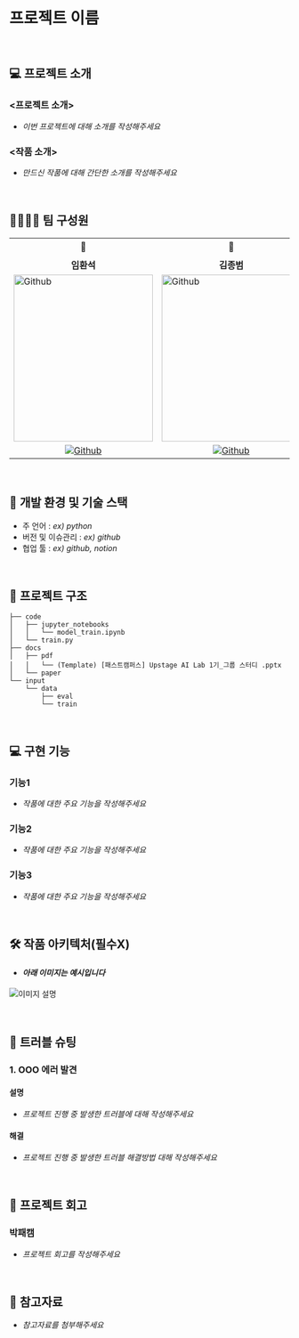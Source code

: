 # 프로젝트 이름

<br>

## 💻 프로젝트 소개
### <프로젝트 소개>
- _이번 프로젝트에 대해 소개를 작성해주세요_

### <작품 소개>
- _만드신 작품에 대해 간단한 소개를 작성해주세요_

<br>

## 👨‍👩‍👦‍👦 팀 구성원

<table>
  <tr>
    <td> <div align=center> 👑 </div> </td>
    <td> <div align=center> 🧔 </div> </td>
    <td> <div align=center> 🌹 </div> </td>
    <td> <div align=center> 👨🏻‍🎓 </div> </td>
    <td> <div align=center> ✏️ </div> </td>
  </tr>
  <tr>
    <td> <div align=center> <b>임환석</b> </div> </td>
    <td> <div align=center> <b>김종범</b> </div> </td>
    <td> <div align=center> <b>윤소영</b> </div> </td>
    <td> <div align=center> <b>권효주</b> </div> </td>
    <td> <div align=center> <b>최현</b> </div> </td>
  </tr>
  <tr>
    <td> <img alt="Github" src ="https://png.pngtree.com/thumb_back/fh260/background/20230613/pngtree-the-high-man-jesus-is-standing-up-among-the-clouds-image_2974129.jpg" width="250" height="300"/> </td>
    <td> <img alt="Github" src ="https://ca.slack-edge.com/T095CFN0ZT6-U097H489HD5-910e5dedb760-512" width="250" height="300"/> </td>
    <td> <img alt="Github" src ="https://ca.slack-edge.com/T095CFN0ZT6-U096YNDM3CZ-94526243865c-512" width="250" height="300"/> </td>
    <td> <img alt="Github" src ="https://ca.slack-edge.com/T095CFN0ZT6-U0960JE97NW-fd9ca66411f0-512" width="250" height="300"/> </td>
     <td> <img alt="Github" src ="https://ca.slack-edge.com/T095CFN0ZT6-U0962TWVBQC-aec331b4f3e1-512" width="250" height="300"/> </td>
  </tr>
  <tr>
    <td> <div align=center> <a href="https://github.com/hwan-han"> <img alt="Github" src ="https://img.shields.io/badge/Github-181717.svg?&style=plastic&logo=Github&logoColor=white"/> </div> </td>
    <td> <div align=center> <a href="https://github.com/kirin72"> <img alt="Github" src ="https://img.shields.io/badge/Github-181717.svg?&style=plastic&logo=Github&logoColor=white"/> </div> </td>
    <td> <div align=center> <a href="https://github.com/yourhotb"> <img alt="Github" src ="https://img.shields.io/badge/Github-181717.svg?&style=plastic&logo=Github&logoColor=white"/> </div> </td>
    <td> <div align=center> <a href="https://github.com/hopeplanting"> <img alt="Github" src ="https://img.shields.io/badge/Github-181717.svg?&style=plastic&logo=Github&logoColor=white"/> </div> </td>
     <td> <div align=center> <a href="https://github.com/yagopji"> <img alt="Github" src ="https://img.shields.io/badge/Github-181717.svg?&style=plastic&logo=Github&logoColor=white"/> </div> </td>
    </tr>
</table>
<br>

## 🔨 개발 환경 및 기술 스택
- 주 언어 : _ex) python_
- 버전 및 이슈관리 : _ex) github_
- 협업 툴 : _ex) github, notion_

<br>

## 📁 프로젝트 구조
```
├── code
│   ├── jupyter_notebooks
│   │   └── model_train.ipynb
│   └── train.py
├── docs
│   ├── pdf
│   │   └── (Template) [패스트캠퍼스] Upstage AI Lab 1기_그룹 스터디 .pptx
│   └── paper
└── input
    └── data
        ├── eval
        └── train
```

<br>

## 💻​ 구현 기능
### 기능1
- _작품에 대한 주요 기능을 작성해주세요_
### 기능2
- _작품에 대한 주요 기능을 작성해주세요_
### 기능3
- _작품에 대한 주요 기능을 작성해주세요_

<br>

## 🛠️ 작품 아키텍처(필수X)
- #### _아래 이미지는 예시입니다_
![이미지 설명](https://miro.medium.com/v2/resize:fit:4800/format:webp/1*ub_u88a4MB5Uj-9Eb60VNA.jpeg)

<br>

## 🚨​ 트러블 슈팅
### 1. OOO 에러 발견

#### 설명
- _프로젝트 진행 중 발생한 트러블에 대해 작성해주세요_

#### 해결
- _프로젝트 진행 중 발생한 트러블 해결방법 대해 작성해주세요_

<br>

## 📌 프로젝트 회고
### 박패캠
- _프로젝트 회고를 작성해주세요_

<br>

## 📰​ 참고자료
- _참고자료를 첨부해주세요_
